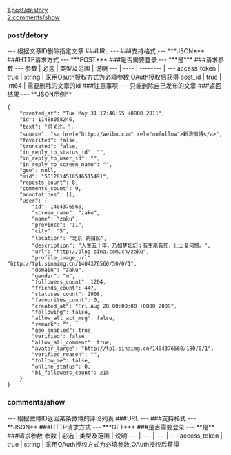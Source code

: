 [1.post/destory](#post-destory)   
[2.comments/show](#comments-show)   


<h3 id='post-destory'>post/detory</h3>
---
根据文章ID删除指定文章
###URL
---
<http://127.0.0.1:8000/post/destory>	
###支持格式
---
***JSON***
###HTTP请求方式
---
***POST***
###是否需要登录
---
***是***
###请求参数
---
参数 | 必选 | 类型及范围 | 说明 
--- | ---- | -------- | ---
access_token | true | string | 采用Oauth授权方式为必填参数,OAuth授权后获得
post_id | true | int64 | 需要删除的文章的id
###注意事项
---
只能删除自己发布的文章
###返回结果
---
**JSON示例**  

```
{
    "created_at": "Tue May 31 17:46:55 +0800 2011",
    "id": 11488058246,
    "text": "求关注。"，
    "source": "<a href="http://weibo.com" rel="nofollow">新浪微博</a>",
    "favorited": false,
    "truncated": false,
    "in_reply_to_status_id": "",
    "in_reply_to_user_id": "",
    "in_reply_to_screen_name": "",
    "geo": null,
    "mid": "5612814510546515491",
    "reposts_count": 8,
    "comments_count": 9,
    "annotations": [],
    "user": {
        "id": 1404376560,
        "screen_name": "zaku",
        "name": "zaku",
        "province": "11",
        "city": "5",
        "location": "北京 朝阳区",
        "description": "人生五十年，乃如梦如幻；有生斯有死，壮士复何憾。",
        "url": "http://blog.sina.com.cn/zaku",
        "profile_image_url": "http://tp1.sinaimg.cn/1404376560/50/0/1",
        "domain": "zaku",
        "gender": "m",
        "followers_count": 1204,
        "friends_count": 447,
        "statuses_count": 2908,
        "favourites_count": 0,
        "created_at": "Fri Aug 28 00:00:00 +0800 2009",
        "following": false,
        "allow_all_act_msg": false,
        "remark": "",
        "geo_enabled": true,
        "verified": false,
        "allow_all_comment": true,
        "avatar_large": "http://tp1.sinaimg.cn/1404376560/180/0/1",
        "verified_reason": "",
        "follow_me": false,
        "online_status": 0,
        "bi_followers_count": 215
    }
}
```

<h3 id='comments-show'>comments/show</h3>
---
根据微博ID返回某条微博的评论列表
###URL
---
<http://127.0.0.1:8000/comments/show.json>
###支持格式
---
**JSON**
###HTTP请求方式
---
***GET***
###是否需要登录
---
**是**
###请求参数
参数 | 必选 | 类型及范围 | 说明  
--- | --- | --- | --- 
access_token | true | string | 采用OAuth授权方式为必填参数,OAuth授权后获得 
